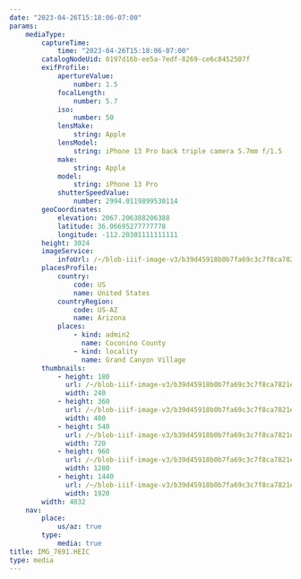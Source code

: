 ```yaml
---
date: "2023-04-26T15:18:06-07:00"
params:
    mediaType:
        captureTime:
            time: "2023-04-26T15:18:06-07:00"
        catalogNodeUid: 0197d16b-ee5a-7edf-8269-ce6c8452507f
        exifProfile:
            apertureValue:
                number: 1.5
            focalLength:
                number: 5.7
            iso:
                number: 50
            lensMake:
                string: Apple
            lensModel:
                string: iPhone 13 Pro back triple camera 5.7mm f/1.5
            make:
                string: Apple
            model:
                string: iPhone 13 Pro
            shutterSpeedValue:
                number: 2994.0119899530114
        geoCoordinates:
            elevation: 2067.206388206388
            latitude: 36.06695277777778
            longitude: -112.20301111111111
        height: 3024
        imageService:
            infoUrl: /~/blob-iiif-image-v3/b39d45918b0b7fa69c3c7f8ca7821e43a4c69e13cdf47e61f88dabdad42a161d/info.json
        placesProfile:
            country:
                code: US
                name: United States
            countryRegion:
                code: US-AZ
                name: Arizona
            places:
                - kind: admin2
                  name: Coconino County
                - kind: locality
                  name: Grand Canyon Village
        thumbnails:
            - height: 180
              url: /~/blob-iiif-image-v3/b39d45918b0b7fa69c3c7f8ca7821e43a4c69e13cdf47e61f88dabdad42a161d/full/240%2C180/0/default.jpg
              width: 240
            - height: 360
              url: /~/blob-iiif-image-v3/b39d45918b0b7fa69c3c7f8ca7821e43a4c69e13cdf47e61f88dabdad42a161d/full/480%2C360/0/default.jpg
              width: 480
            - height: 540
              url: /~/blob-iiif-image-v3/b39d45918b0b7fa69c3c7f8ca7821e43a4c69e13cdf47e61f88dabdad42a161d/full/720%2C540/0/default.jpg
              width: 720
            - height: 960
              url: /~/blob-iiif-image-v3/b39d45918b0b7fa69c3c7f8ca7821e43a4c69e13cdf47e61f88dabdad42a161d/full/1280%2C960/0/default.jpg
              width: 1280
            - height: 1440
              url: /~/blob-iiif-image-v3/b39d45918b0b7fa69c3c7f8ca7821e43a4c69e13cdf47e61f88dabdad42a161d/full/1920%2C1440/0/default.jpg
              width: 1920
        width: 4032
    nav:
        place:
            us/az: true
        type:
            media: true
title: IMG_7691.HEIC
type: media
---
```

